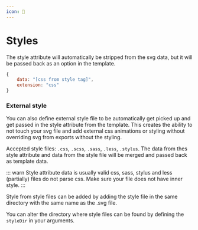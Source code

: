 ```yaml
---
icon: 🎨
---
```


# Styles

The style attribute will automatically be stripped from the svg data, but it will be passed back as an option in the template.

```js
{
    data: "[css from style tag]",
    extension: "css"
}
```

### External style

You can also define external style file to be automatically get picked up and get passed in the style attribute from the template. This creates the ability to not touch your svg file and add external css animations or styling without overriding svg from exports without the styling.

Accepted style files: `.css`, `.scss`, `.sass`, `.less`, `.stylus`. The data from thes style attribute and data from the style file will be merged and passed back as template data.

::: warn
Style attribute data is usually valid css, sass, stylus and less (partially) files do not parse css. Make sure your file does not have inner style.
:::

Style from style files can be added by adding the style file in the same directory with the same name as the .svg file.

You can alter the directory where style files can be found by defining the `styleDir` in your arguments.
